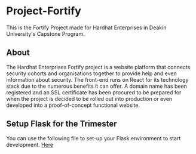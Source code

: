 # Project-Fortify

This is the Fortify Project made for Hardhat Enterprises in Deakin University's Capstone Program.

## About

The Hardhat Enterprises Fortify project is a website platform that connects security cohorts and organisations together to provide help and even information about security. The front-end runs on React for its technology stack due to the numerous benefits it can offer. A domain name has been registered and an SSL certificate has been procured to be prepared for when the project is decided to be rolled out into production or even developed into a proof-of-concept functional website.

## Setup Flask for the Trimester

You can use the following file to set-up your Flask environment to start development. [Here](Flask-Setup.md)
